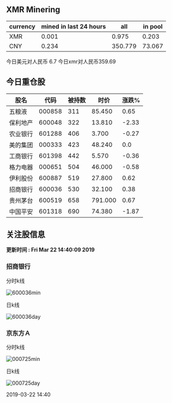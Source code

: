 ## XMR Minering

|currency|mined in last 24 hours|all|in pool|
|---|---|---|---|
|XMR|0.001|0.975|0.203|
|CNY|0.234|350.779|73.067|

今日美元对人民币 6.7	今日xmr对人民币359.69


## 今日重仓股 

|股名|代码|被持数|时价|涨跌%|
|---|---|---|---|---|
|五粮液|000858|311|85.450|0.65|
|保利地产|600048|322|13.810|-2.33|
|农业银行|601288|406|3.700|-0.27|
|美的集团|000333|423|48.240|0.0|
|工商银行|601398|442|5.570|-0.36|
|格力电器|000651|504|46.000|-0.58|
|伊利股份|600887|519|27.800|0.62|
|招商银行|600036|530|32.100|0.38|
|贵州茅台|600519|658|791.000|0.67|
|中国平安|601318|690|74.380|-1.87|

## 关注股信息
**更新时间 : Fri Mar 22 14:40:09 2019**
### 招商银行 
分时k线

![600036min](http://image.sinajs.cn/newchart/min/n/sh600036.gif)

日k线

![600036day](http://image.sinajs.cn/newchart/daily/n/sh600036.gif)

### 京东方Ａ 
分时k线

![000725min](http://image.sinajs.cn/newchart/min/n/sz000725.gif)

日k线

![000725day](http://image.sinajs.cn/newchart/daily/n/sz000725.gif)

2019-03-22 14:40